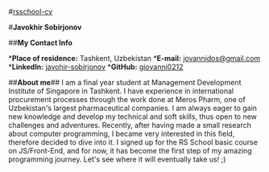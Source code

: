#[rsschool-cv](https://giovanni0212.github.io/rsschool-cv/)

#**Javokhir Sobirjonov**

##**My Contact Info**

*__Place of residence:__ Tashkent, Uzbekistan
*__E-mail:__ jovannidos@gmail.com
*__LinkedIn:__ [javohir-sobirjonov](https://www.linkedin.com/in/javohir-sobirjonov)
*__GitHub:__ [giovanni0212](https://github.com/giovanni0212)

##**About me**##
I am a final year student at Management Development Institute of Singapore in Tashkent. I have experience in international procurement processes through the work done at Meros Pharm, one of Uzbekistan's largest pharmaceutical companies. 
I am always eager to gain new knowledge and develop my technical and soft skills, thus open to new challenges and adventures. Recently, after having made a small research about computer programming, I became very interested in this field, therefore decided to dive into it. I signed up for the RS School basic course on JS/Front-End, and for now, it has become the first step of my amazing programming journey. Let's see where it will eventually take us! ;)
